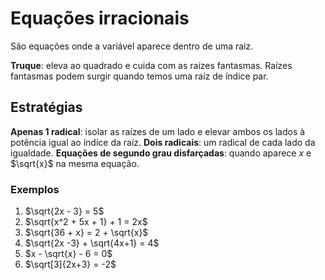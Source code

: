 # Equações irracionais

São equações onde a variável aparece dentro de uma raiz.


**Truque**: eleva ao quadrado e cuida com as raízes fantasmas. Raízes fantasmas podem surgir quando temos uma raíz de índice par.

## Estratégias

**Apenas 1 radical**: isolar as raízes de um lado e elevar ambos os lados à potência igual ao índice da raíz.
**Dois radicais**: um radical de cada lado da igualdade.
**Equações de segundo grau disfarçadas**: quando aparece $x$ e $\sqrt{x}$ na mesma equação. 

### Exemplos

1. $\sqrt{2x - 3} = 5$
2. $\sqrt{x^2 + 5x + 1} + 1 = 2x$
3. $\sqrt{36 + x} = 2 + \sqrt{x}$
4. $\sqrt{2x -3} + \sqrt{4x+1} = 4$
5. $x - \sqrt{x} - 6 = 0$
6. $\sqrt[3]{2x+3} = -2$
 

